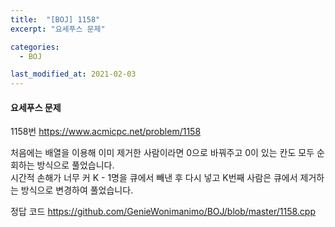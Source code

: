```yaml
---
title:  "[BOJ] 1158"
excerpt: "요세푸스 문제"

categories:
  - BOJ

last_modified_at: 2021-02-03
---
```


#### 요세푸스 문제

1158번 <https://www.acmicpc.net/problem/1158>

처음에는 배열을 이용해 이미 제거한 사람이라면 0으로 바꿔주고 0이 있는 칸도 모두 순회하는 방식으로 풀었습니다.<br>
시간적 손해가 너무 커 K - 1명을 큐에서 빼낸 후 다시 넣고 K번째 사람은 큐에서 제거하는 방식으로 변경하여 풀었습니다.

정답 코드 <https://github.com/GenieWonimanimo/BOJ/blob/master/1158.cpp>